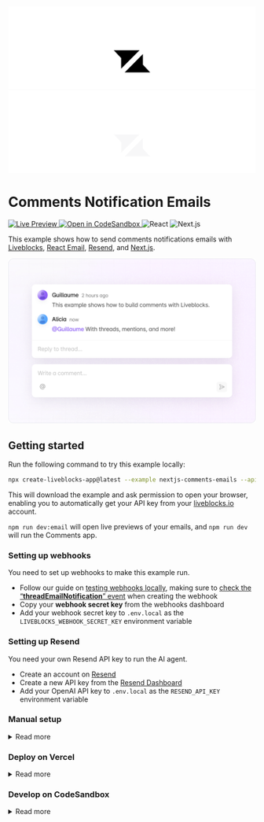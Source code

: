 <p align="center">
  <a href="https://liveblocks.io#gh-light-mode-only">
    <img src="https://raw.githubusercontent.com/liveblocks/liveblocks/main/.github/assets/header-light.svg" alt="Liveblocks" />
  </a>
  <a href="https://liveblocks.io#gh-dark-mode-only">
    <img src="https://raw.githubusercontent.com/liveblocks/liveblocks/main/.github/assets/header-dark.svg" alt="Liveblocks" />
  </a>
</p>

# Comments Notification Emails

<p>
  <a href="https://liveblocks.io/examples/comments/nextjs-comments-emails/preview">
    <img src="https://img.shields.io/badge/live%20preview-message?style=flat&logo=data:image/svg+xml;base64,PHN2ZyB2aWV3Qm94PSIwIDAgMjQgMjQiIHhtbG5zPSJodHRwOi8vd3d3LnczLm9yZy8yMDAwL3N2ZyI+PHBhdGggZD0iTTE2Ljg0OSA0Ljc1SDBsNC44NDggNS4wNzV2Ny4wMDhsMTItMTIuMDgzWk03LjE1IDE5LjI1SDI0bC00Ljg0OS01LjA3NVY3LjE2N2wtMTIgMTIuMDgzWiIgZmlsbD0iI2ZmZiIvPjwvc3ZnPg==&color=333" alt="Live Preview" />
  </a>
  <a href="https://codesandbox.io/s/github/liveblocks/liveblocks/tree/main/examples/nextjs-comments-emails">
    <img src="https://img.shields.io/badge/open%20in%20codesandbox-message?style=flat&logo=codesandbox&color=333&logoColor=fff" alt="Open in CodeSandbox" />
  </a>
  <img src="https://img.shields.io/badge/react-message?style=flat&logo=react&color=0bd&logoColor=fff" alt="React" />
  <img src="https://img.shields.io/badge/next.js-message?style=flat&logo=next.js&color=07f&logoColor=fff" alt="Next.js" />
</p>

This example shows how to send comments notifications emails with [Liveblocks](https://liveblocks.io), [React Email](https://react.email/), [Resend](https://resend.com/), and [Next.js](https://nextjs.org/).

<img src="https://raw.githubusercontent.com/liveblocks/liveblocks/main/.github/assets/examples/comments.png" width="536" alt="Comments" />

## Getting started

Run the following command to try this example locally:

```bash
npx create-liveblocks-app@latest --example nextjs-comments-emails --api-key
```

This will download the example and ask permission to open your browser, enabling
you to automatically get your API key from your
[liveblocks.io](https://liveblocks.io) account.

`npm run dev:email` will open live previews of your emails, and `npm run dev` will run the Comments app.

### Setting up webhooks

You need to set up webhooks to make this example run.

- Follow our guide on [testing webhooks locally](https://liveblocks.io/docs/guides/how-to-test-webhooks-on-localhost), making sure to [check the “**threadEmailNotification**” event](https://liveblocks.io/docs/platform/webhooks#edit-endpoint-events) when creating the webhook
- Copy your **webhook secret key** from the webhooks dashboard
- Add your webhook secret key to `.env.local` as the `LIVEBLOCKS_WEBHOOK_SECRET_KEY` environment variable

### Setting up Resend

You need your own Resend API key to run the AI agent.

- Create an account on [Resend](https://resend.com)
- Create a new API key from the [Resend Dashboard](https://resend.com/api-keys)
- Add your OpenAI API key to `.env.local` as the `RESEND_API_KEY` environment variable

### Manual setup

<details><summary>Read more</summary>

<p></p>

Alternatively, you can set up your project manually:

- Install all dependencies with `npm install`
- Create an account on [liveblocks.io](https://liveblocks.io/dashboard)
- Copy your **secret** key from the
  [dashboard](https://liveblocks.io/dashboard/apikeys)
- Create an `.env.local` file and add your **secret** key as the
  `LIVEBLOCKS_SECRET_KEY` environment variable
- Run `npm run dev:email` and go to [http://localhost:3000](http://localhost:3000)
- Run `npm run dev` and go to [http://localhost:3001](http://localhost:3001)

</details>

### Deploy on Vercel

<details><summary>Read more</summary>

<p></p>

To both deploy on [Vercel](https://vercel.com), and run the example locally, use
the following command:

```bash
npx create-liveblocks-app@latest --example nextjs-comments-emails --vercel
```

This will download the example and ask permission to open your browser, enabling
you to deploy to Vercel.

</details>

### Develop on CodeSandbox

<details><summary>Read more</summary>

<p></p>

After forking
[this example](https://codesandbox.io/s/github/liveblocks/liveblocks/tree/main/examples/nextjs-comments)
on CodeSandbox, create the `LIVEBLOCKS_SECRET_KEY` environment variable as a
[secret](https://codesandbox.io/docs/secrets).

</details>
